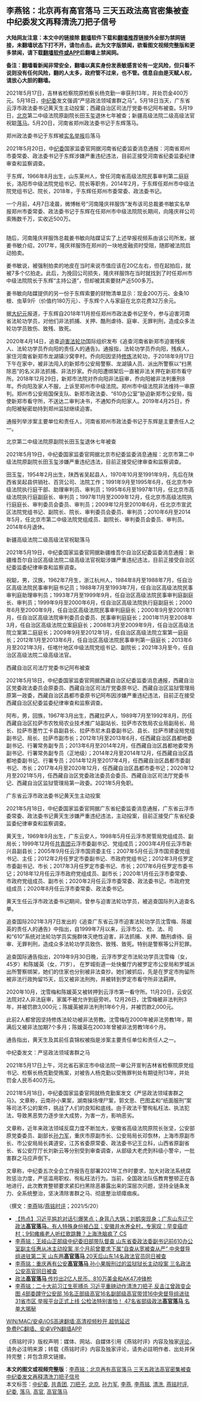  <h2>李燕铭：北京再有高官落马 三天五政法高官密集被查 中纪委发文再释清洗刀把子信号</h2> <p class="notice"><b>大陆网友注意：本文中的链接除 <a href="https://github.com/bannedbook/fanqiang" >翻墙</a>软件下载和<a href="https://github.com/killgcd/justmysocks/blob/master/README.md">翻墙推荐</a>链接外全部为禁网链接，未翻墙状态下打不开，请勿点击。此为文字版禁闻，欲看图文视频完整版和更多禁闻，请下载<a href="https://github.com/bannedbook/fanqiang">翻墙软件或APP</a>后翻墙上禁闻网。</p><p>备注：翻墙看新闻非常安全，翻墙以真实身份发表敏感言论有一定风险，但只看不说则没有任何风险，翻的人太多，政府管不过来，也不管。信息自由是天赋人权，请放心大胆的翻墙。</b></p>  <div class="entry"> <p></p> <p>2021年5月17日&#65292;吉林省检察院原检察长杨克勤一审获刑13年&#65292;并处罚金400万元&#12290;5月18日&#65292;<a href="https://www.bannedbook.org/bnews/tag/%e4%b8%ad%e7%ba%aa%e5%a7%94/" class="st_tag internal_tag" rel="tag" title="标签 中纪委 下的日志">中纪委</a>发文强调&#8220;严惩政法领域害群之马&#8221;&#12290;5月18日当天&#65292;广东省云浮市政法委书记黄天生主动投案&#65307;西藏自治区司法厅党委书记阿布被查&#12290;5月19日&#65292;<a href="https://www.bannedbook.org/bnews/tag/%e5%8c%97%e4%ba%ac/" class="st_tag internal_tag" rel="tag" title="标签 北京 下的日志">北京</a>第二中级法院原副院长田玉玺退休七年被查&#65307;新疆高级法院二级高级法官祝聪<a href="https://www.bannedbook.org/bnews/tag/%E8%90%BD%E9%A9%AC/" class="st_tag internal_tag" rel="tag" title="标签 落马 下的日志">落马</a>&#12290;5月20日&#65292;河南省郑州政法委书记于东辉落马&#12290;</p> <p>   郑州政法委书记于东辉被<span class='wp_keywordlink'><a href="https://www.bannedbook.org/forum30/" title="我要举报贪官 网络举报贪污" target="_blank">实名举报</a></span>后落马</p> <p>2021年5月20日&#65292;中<a href="https://www.bannedbook.org/bnews/tag/%e7%ba%aa%e5%a7%94/" class="st_tag internal_tag" rel="tag" title="标签 纪委 下的日志">纪委</a>国家监委官网据河南省纪委监委消息通报&#65306;河南省郑州市委常委&#12289;政法委书记于东辉涉嫌严重违纪违法&#65292;目前正接受河南省纪委监委纪律审查和监察调查&#12290;</p> <p>于东辉&#65292;1966年8月出生&#65292;山东莱州人&#65292;曾任河南省高级法院民事审判第二庭庭长&#65292;洛阳市中级法院党组书记&#12289;院长等职务&#65292;2014年2月&#65292;于东辉任郑州市中级法院党组书记&#12289;院长&#65292;2018年&#65292;于东辉任郑州市委常委&#12289;政法委书记&#12290; </p> <p>一个月前&#65292;4月7日凌晨&#65292;微博帐号&#8220;河南隆庆祥服饰&#8221;发布该司总裁姜书敏实名举报郑州市委常委&#12289;政法委书记于东辉在任郑州市中级法院院长期间&#65292;向隆庆祥公司索贿数千万&#65292;实收近500万&#12290;<br />&nbsp;</p> <p>   随后&#65292;河南隆庆祥服饰总裁姜书敏向陆媒证实了上述举报视频系由该公司所发&#12290;据姜书敏介绍&#65292;2017年&#65292;隆庆祥服饰在郑州的一块地皮融资时受阻&#65292;随即被法院启动拍卖&#12290;</p> <p>姜书敏说&#65292;被强制拍卖的地皮在当时来说市值应该在20亿左右&#65292;但在起拍后&#65292;就被7多个亿拍走&#12290;此后&#65292;为挽回公司损失&#65292;隆庆祥服饰在当时就找到了时任郑州市中级法院院长于东辉&#8220;主持公道&#8221;&#65292;但却被其索要财产近500多万&#12290;</p> <p>姜书敏向陆媒提供的另一份于东辉索要的财物清单显示&#65306;现金200万元&#12289;金条10根&#12289;虫草9斤&#65288;价值约180万元&#65289;&#12289;于东辉个人与家庭在北京花费32万余元&#12290; </p>  <p>   据<span class='wp_keywordlink_affiliate'><a href="http://www.epochtimes.com/" title="大纪元" target="_blank">大纪元</a></span>报道&#65292;于东辉自2018年11月担任郑州市政法委书记至今&#65292;参与迫害河南省法轮功学员&#65292;对他们非法抓捕&#12289;关押&#12289;酷刑虐待&#12289;庭审&#12289;无罪判刑&#65292;造成众多法轮功学员致伤&#12289;致残&#12289;致死&#12290;</p> <p>2020年4月14日&#65292;追查<span class='wp_keywordlink'><a href="https://www.bannedbook.org/forum11/topic278.html" title="评江泽民与中共相互利用迫害法轮功" target="_blank">迫害法轮功</a></span>国际组织发布&#12298;追查河南省新郑市迫害残疾人&#12289;法轮功学员乔向阳的责任人的通告&#12299;&#12290;通报指&#65292;法轮功学员乔向阳&#65292;残疾人&#65292;家住河南省新郑市龙湖镇沙窝李村&#12290;乔向阳因坚持<span class='wp_keywordlink'><a href="https://www.qi-gong.me/" title="气功修炼网" target="_blank">修炼</a></span>法轮功&#65292;于2018年9月17日下午在家中&#65292;被非法闯入的新郑市公安局警察&#12289;龙湖镇人员&#12289;派出所警察以&#8220;扫黑除恶&#8221;的名义非法抓捕&#12289;非法抄家&#12290;乔向阳遭绑架后一直被非法关押在新郑市看守所&#12290;2018年12月29日&#65292;新郑市法院对乔向阳非法庭审&#65292;乔向阳被非法判重刑8年&#12290;乔向阳及家人不服&#65292;上诉至郑州市中级法院&#12290;郑州市中级法院非法维持一审原判&#12290;郑州市公安局国保支队&#12289;新郑市政法委&#12289;&#8220;610办公室&#8221;胁迫新郑市公安局&#65292;指使新郑市看守所&#65292;不送达二审判决书&#65292;不通知乔向阳家人&#12290;2019年4月25日&#65292;乔向阳被秘密劫持到郑州监狱继续迫害&#12290;</p> <p>通报列举涉案主要单位和责任人&#65292;河南省郑州市政法委书记于东辉是主要责任人之一&#12290;</p> <p>   北京第二中级法院原副院长田玉玺退休七年被查</p> <p>2021年5月19日&#65292;中纪委国家监委官网据北京市纪委监委消息通报&#65306;北京市第二中级法院原副院长田玉玺涉嫌严重违纪违法&#65292;目前正接受纪律审查和监察调查&#12290;</p> <p>田玉玺&#65292;1954年2月出生&#65292;陕西省吴起县人&#65292;1970年10月至1991年9月&#65292;先后在陕西省吴起县供销社&#12289;百货公司&#12289;法院工作&#65307;1991年9月至1995年6月&#65292;任北京市中级法院执行庭干部&#12289;助理审判员&#12289;审判员&#65307;1995年6月至1997年11月&#65292;任北京市高级法院执行庭副庭长&#12289;审判员&#65307;1997年11月至2009年12月&#65292;任北京市高级法院执行庭庭长&#12289;审判委员会委员&#12289;审判员&#65307;2009年12月至2010年6月&#65292;任北京市宣武区法院党组书记&#12289;副院长&#12289;院长&#12289;审判委员会委员&#12289;审判员&#65307;2010年6月至2014年5月&#65292;任北京市第二中级法院党组成员&#12289;副院长&#12289;审判委员会委员&#12289;审判员&#12290;2014年6月退休&#12290;</p> <p>   新疆高级法院二级高级法官祝聪落马</p> <p>2021年5月19日&#65292;中纪委国家监委官网据新疆维吾尔自治区纪委监委消息通报&#65306;新疆维吾尔自治区高级法院二级高级法官祝聪涉嫌严重违纪违法&#65292;目前正接受自治区纪委监委纪律审查和监察调查&#12290;</p> <p>祝聪&#65292;男&#65292;汉族&#65292;1962年7月生&#65292;浙江杭州人&#65292;1984年8月至1988年7月&#65292;任自治区高级法院民事审判庭书记员&#65307;1988年7月至1993年7月&#65292;任自治区高级法院民事审判庭助理审判员&#65307;1993年7月至1999年9月&#65292;任自治区高级法院民事审判庭副庭长&#12289;审判员&#65307;1999年9月至2000年6月&#65292;任自治区高级法院执行庭副庭长&#65307;2000年6月至2000年9月&#65292;任自治区高级法院民事审判庭庭长&#65307;2000年9月至2001年11月&#65292;任自治区高级法院审判委员会委员&#12289;民事审判庭庭长&#65307;2001年11月至2008年3月&#65292;任自治区高级法院立案庭庭长&#65307;2008年3月至2009年9月&#65292;任自治区高级法院立案第二庭庭长&#65307;2009年9月至2012年1月&#65292;任自治区高级法院立案第一庭庭长&#65307;2012年1月至2013年6月&#65292;任自治区高级法院民事审判第一庭庭长&#65307;2013年6月至2021年3月&#65292;任喀什地区中级法院党组书记&#12289;副院长&#65307;2021年3月至今&#65292;任自治区高级法院二级高级法官&#12290;</p>  <p>   西藏自治区司法厅党委书记阿布被查</p> <p>2021年5月18日&#65292;中纪委国家监委官网据西藏自治区纪委监委消息通报&#65292;西藏自治区党委政法委员会原委员&#12289;西藏自治区司法厅党委原书记&#12289;西藏自治区监狱管理局原第一政委&#65292;西藏自治区昌都市委原书记阿布因涉嫌严重违纪违法&#65292;目前正在接受西藏自治区纪委监委纪律审查和监察调查&#12290;</p> <p>阿布&#65292;男&#65292;回族&#65292;1967年3月出生&#65292;西藏拉萨人&#65292;1989年7月至1992年8月&#65292;历任西藏自治区拉萨市农牧局农业技术推广站副站长&#12289;拉萨市农牧局农业局副局长&#12289;局长&#12289;拉萨市墨竹工卡县副县长&#12289;拉萨市尼木县委副书记&#12289;县长&#12289;拉萨市建设局党组副书记&#12289;局长&#12289;拉萨市副市长&#65307;2012年1月至2013年6月&#65292;任西藏自治区昌都地委副书记&#12289;行署常务副专员&#65307;2013年6月至2014年2月&#65292;任西藏自治区昌都地委常务副书记&#12289;行署常务副专员&#65288;正地级&#65289;&#65307;2014年2月至2014年12月&#65292;任西藏自治区昌都地委副书记&#12289;行署专员&#65307;2014年12月至2017年4月&#65292;任西藏自治区昌都市委副书记&#12289;市长&#65307;2017年4月至2020年12月&#65292;任西藏自治区昌都市委书记&#65307;2020年12月至2021年5月&#65292;任西藏自治区党委政法委员会委员&#12289;西藏自治区司法厅党委书记&#12289;西藏自治区监狱管理局第一政委&#12290;2021年5月免职&#12290;</p> <p>   广东省云浮市政法委书记黄天生主动投案</p> <p>2021年5月18日&#65292;中纪委国家监委官网据广东省纪委监委消息通报&#65292;广东省云浮市委常委&#12289;政法委书记黄天生涉嫌严重违纪违法&#65292;主动投案&#65292;目前正接受广东省纪委监委纪律审查和监察调查&#12290;</p> <p>黄天生&#65292;1969年9月出生&#65292;广东云安人&#65292;1998年5月任云浮市房管局党组成员&#12289;副局长&#65307;1999年12月任<a href="https://www.bannedbook.org/bnews/tag/%e5%85%b1%e9%9d%92%e5%9b%a2/" class="st_tag internal_tag" rel="tag" title="标签 共青团 下的日志">共青团</a>云浮市委副书记&#12289;党组成员&#65307;2003年4月任云浮市新兴县副县长&#65307;2005年9月任云浮市国资委主任&#65307;2007年5月任云浮市国资委党组书记&#12289;主任&#65307;2012年2月任罗定市委副书记&#12289;市政府党组书记&#65307;2012年3月任罗定市委副书记&#12289;市长&#65307;2017年3月任罗定市委书记&#12289;市长&#65307;2017年6月任罗定市委书记&#65307;2018年12月任云浮市政府党组成员&#12289;副市长&#65307;2020年1月任云浮市委常委&#12289;市政府党组成员&#12289;副市长&#65307;2020年2月任云浮市委常委&#12289;政法委书记&#65292;市政府党组成员&#65307;2020年8月任云浮市委常委&#12289;政法委书记&#12290;</p> <p>黄天生任云浮市政法委书记期间&#65292;曾参与迫害法轮功学员&#65292;被追查国际列入追查名单&#12290;</p> <p>   追查国际2021年3月7日发出的&#12298;追查广东省云浮市迫害法轮功学员沈雪梅&#12289;陈媛英的责任人的通告&#12299;中指出&#65292;自1999年7月以来&#65292;云浮市公&#12289;检&#12289;法&#12289;司和&#8220;610&#8221;系统对法轮功学员实施群体灭绝性迫害&#65292;非法抓捕&#12289;关押&#12289;酷刑虐待&#12289;庭审&#12289;无罪判刑&#65292;造成众多法轮功学员致伤&#12289;致残&#12289;致死&#12290;特别是警察等公开犯罪&#12290;</p> <p>追查国际通告指出&#65292;2019年9月30日晚&#65292;云浮市罗定市法轮功学员沈雪梅&#65288;女&#65292;45岁&#65289;和陈媛英&#65288;女&#65292;71岁&#65289;&#65292; 在罗城街道一处快餐厅内被罗定市公安局和罗城派出所警察绑架&#65292;她们的住家也分别被非法查抄&#12290;她们被抓后&#65292;先是在罗定市拘留所被非法行政拘留15天&#65292;后又被非法刑拘&#65292;并被转到罗定市看守所非法羁押&#12290;</p>  <p>2020年10月&#65292;沈雪梅和陈媛英又被转押到云浮市第一看守所&#12290;11月20日&#65292;云安区法院对2人非法庭审&#65292;家属不被允许到庭旁听&#12290;12月26日&#65292;沈雪梅被非法判刑3年&#65292;并被罚款3,000元&#65307;陈媛英被非法判刑1年6个月&#65292;并被罚款2,000元&#12290;</p> <p>此前2人都曾因坚持修炼法轮功被非法劳教&#12290;沈雪梅在2000年被非法劳教1年&#65292;期满后又被非法加期7个多月&#65307;陈媛英在2003年曾被非法劳教1年6个月&#12290;</p> <p>通告指出&#65292;黄天生及其前任袁锦权被指是涉案主要责任单位和责任人之一&#12290;</p> <p>   中纪委发文&#65306;严惩政法领域害群之马 </p> <p>2021年5月17日上午&#65292;河北省石家庄市中级法院一审公开宣判吉林省检察院原党组书记&#12289;检察长杨克勤受贿案&#65292;对被告人杨克勤以受贿罪判处有期徒刑13年&#65292;并处罚金人民币400万元&#12290;</p> <p>2021年5月18日&#65292;中纪委国家监委官网就杨克勤案发文&#12298;严惩政法领域害群之马&#12299;&#12290;文章称&#65292;云南孙小果案&#65292;湖南操场埋尸案&#65292;郭文思&#12289;巴图孟和&#8220;纸面服刑&#8221;案等司法不公的案件&#65292;挑战了人们的良知和底线&#12290;由于政法干警徇私枉法&#12289;执法犯法&#65292;导致黑恶势力逐步坐大成势&#65292;为害一方&#65292;影响恶劣&#12290;</p> <p>文章称&#65292;近年来政法领域反腐力度不断加大&#65292;安徽省高级法院原院长张坚&#65292;公安部原党委委员&#12289;副部长<a href="https://www.bannedbook.org/bnews/tag/%E5%AD%99%E5%8A%9B%E5%86%9B/" class="st_tag internal_tag" rel="tag" title="标签 孙力军 下的日志">孙力军</a>&#65292;重庆市原副市长&#12289;公安局局长邓恢林&#65292;上海市原副市长&#12289;市公安局局长龚道安&#65292;江苏省委原常委&#12289;政法委书记王立科&#65292;山西省原副省长&#12289;省公安厅厅长刘新云等分别受到审查调查&#65292;从部级大老虎到科级小警伞&#65292;一批害群之马应声倒下&#12290;</p> <p>   文章称&#65292;中纪委五次全会工作报告在部署2021年工作时要求&#65292;加大对政法系统腐败惩治力度&#65292;严惩滥用职权&#12289;徇私枉法行为&#12290;当前&#65292;全国政法队伍教育整顿正在各地进行&#65292;此次教育整顿要求紧扣扫黑除恶暴露出来的深层次问题&#65292;坚持全链条发力&#12289;全系统整治&#65292;坚决清除害群之马&#12289;彻底整治顽瘴痼疾&#12290;</p> <p>&#65288;撰文&#65306;<a href="https://www.bannedbook.org/bnews/tag/%e6%9d%8e%e7%87%95/" class="st_tag internal_tag" rel="tag" title="标签 李燕 下的日志">李燕</a>铭/<a href="https://www.bannedbook.org/bnews/tag/%e7%87%95%e9%93%ad%e6%97%b6%e8%af%84/" class="st_tag internal_tag" rel="tag" title="标签 燕铭时评 下的日志">燕铭时评</a>&#65307;2021/5/20&#65289;</p>  <ul class='op-related-articles' title='相关阅读'> <li><a href='https://www.bannedbook.org/bnews/bannedvideo/20210517/1547784.html' target='_blank'>【热点】习近平尴尬对话引爆笑点；身背八大锅；刘鹤突现身；广东山东辽宁政法<b>高官落马</b>，有人特殊身份被凸显；安徽井水养全村，专家叹：早变癌症村；9旬瘫痪老人听红歌跳舞？上海洗脑疯了 CS</a></li> <li><a href='https://www.bannedbook.org/bnews/comments/20210515/1546868.html' target='_blank'>李燕铭：王岐山正部级中纪委旧部带队督查 山东省委政法委副书记前610办公室副主任惠从冰主动投案 半个月前曾要求下属“自查从宽被查从严” 中央督导组进驻第二天 山东两<b>高官落马</b> 20天后山东14名政法官员同日被查</a></li> <li><a href='https://www.bannedbook.org/bnews/comments/20210423/1532082.html' target='_blank'>李燕铭：重庆再有公安<b>高官落马</b> 孙小果服刑过的监狱狱长主动投案 三名政法公安高官同日被查</a></li> <li><a href='https://www.bannedbook.org/bnews/comments/20210420/1529859.html' target='_blank'>政法<b>高官落马</b> 传抄出2亿人民币、810万美金和AK47冲锋枪</a></li> <li><a href='https://www.bannedbook.org/bnews/comments/20210407/1521247.html' target='_blank'>李燕铭：二十大前习江生死搏杀 习近平重磅动作清洗刀把子 反击江曾政变企图 4部委蹲守公安部 16名正部级高官16名副部级高官带领16中央督导组进驻31省市区 举报平台正式上线 公检法特别害怕！ 47名省部级政法<b>高官落马</b> 名单大揭秘</a></li> </ul> <p class="texttj"> <a href="https://github.com/bannedbook/fanqiang/wiki/V2ray%E6%9C%BA%E5%9C%BA" target="_blank">WIN/MAC/安卓/iOS高速翻墙:高清视频秒开,超低延迟</a><br/> <a href="https://github.com/bannedbook/fanqiang/wiki/%E7%A6%81%E9%97%BB%E7%BD%91%E5%AE%89%E5%8D%93%E7%BF%BB%E5%A2%99%E6%96%B0%E9%97%BBAPP" target="_blank">免费PC翻墙、安卓VPN翻墙APP</a></p><p>&#12298;燕铭时评&#12299;版权声明&#65306;媒体&#12289;网站&#12289;自媒体引用&#12298;燕铭时评&#12299;内容及独家<span class='wp_keywordlink_affiliate'><a href="https://www.bannedbook.org/bnews/comments/" title="新闻评论" target="_blank">评论</a></span>&#65292;请务必注明来源&#65307;转载&#12298;燕铭时评&#12299;内容及独家评论&#65292;请务必註明作者&#12289;出处并保持完整&#65307;并包含原文链接&#12290;  </p><a name='sharetosocial'></a>       <div><b>本文的图文或视频完整版</b>：<a href='https://www.bannedbook.org/bnews/comments/20210520/1550247.html'>李燕铭：北京再有高官落马 三天五政法高官密集被查 中纪委发文再释清洗刀把子信号</a></div>  </div><!--END ENTRY--> <div class="postfooter"> <div>本文标签：<a href="https://www.bannedbook.org/bnews/tag/%e4%b8%ad%e7%ba%aa%e5%a7%94/" rel="tag">中纪委</a>, <a href="https://www.bannedbook.org/bnews/tag/%e5%85%b1%e9%9d%92%e5%9b%a2/" rel="tag">共青团</a>, <a href="https://www.bannedbook.org/bnews/tag/%e5%88%80%e6%8a%8a%e5%ad%90/" rel="tag">刀把子</a>, <a href="https://www.bannedbook.org/bnews/tag/%e5%8c%97%e4%ba%ac/" rel="tag">北京</a>, <a href="https://www.bannedbook.org/bnews/tag/%E5%AD%99%E5%8A%9B%E5%86%9B/" rel="tag">孙力军</a>, <a href="https://www.bannedbook.org/bnews/tag/%e6%9d%8e%e7%87%95/" rel="tag">李燕</a>, <a href="https://www.bannedbook.org/bnews/tag/%e6%9d%8e%e7%87%95%e9%93%ad/" rel="tag">李燕铭</a>, <a href="https://www.bannedbook.org/bnews/tag/%E6%B8%85%E6%B4%97/" rel="tag">清洗</a>, <a href="https://www.bannedbook.org/bnews/tag/%e7%87%95%e9%93%ad%e6%97%b6%e8%af%84/" rel="tag">燕铭时评</a>, <a href="https://www.bannedbook.org/bnews/tag/%e7%ba%aa%e5%a7%94/" rel="tag">纪委</a>, <a href="https://www.bannedbook.org/bnews/tag/%E8%90%BD%E9%A9%AC/" rel="tag">落马</a>, <a href="https://www.bannedbook.org/bnews/tag/%E9%AB%98%E5%AE%98/" rel="tag">高官</a>, <a href="https://www.bannedbook.org/bnews/tag/%E9%AB%98%E5%AE%98%E8%90%BD%E9%A9%AC/" rel="tag">高官落马</a></div>  </div><!--END POSTFOOTER--> 